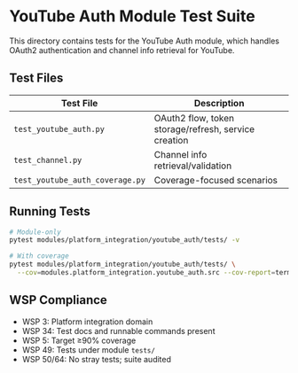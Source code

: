 # YouTube Auth Module Test Suite

This directory contains tests for the YouTube Auth module, which handles OAuth2 authentication and channel info retrieval for YouTube.

## Test Files
| Test File | Description |
|-----------|-------------|
| `test_youtube_auth.py` | OAuth2 flow, token storage/refresh, service creation |
| `test_channel.py` | Channel info retrieval/validation |
| `test_youtube_auth_coverage.py` | Coverage-focused scenarios |

## Running Tests
```bash
# Module-only
pytest modules/platform_integration/youtube_auth/tests/ -v

# With coverage
pytest modules/platform_integration/youtube_auth/tests/ \
  --cov=modules.platform_integration.youtube_auth.src --cov-report=term-missing
```

## WSP Compliance
- WSP 3: Platform integration domain
- WSP 34: Test docs and runnable commands present
- WSP 5: Target ≥90% coverage
- WSP 49: Tests under module `tests/`
- WSP 50/64: No stray tests; suite audited 